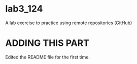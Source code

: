 # lab3_124
A lab exercise to practice using remote repositories (GitHub)

# ADDING THIS PART
Edited the README file for the first time.

